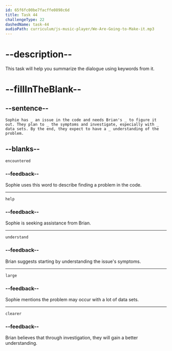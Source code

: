 ```yaml
---
id: 65f6fc00be7facffe0898c6d
title: Task 44
challengeType: 22
dashedName: task-44
audioPath: curriculum/js-music-player/We-Are-Going-to-Make-it.mp3
---
```


<!--
AUDIO REFERENCE:
entire dialogue
-->

# --description--

This task will help you summarize the dialogue using keywords from it. 

# --fillInTheBlank--

## --sentence--

`Sophie has _ an issue in the code and needs Brian's _ to figure it out. They plan to _ the symptoms and investigate, especially with _ data sets. By the end, they expect to have a _ understanding of the problem.`

## --blanks--

`encountered`

### --feedback--

Sophie uses this word to describe finding a problem in the code.

---

`help`

### --feedback--

Sophie is seeking assistance from Brian.

---

`understand`

### --feedback--

Brian suggests starting by understanding the issue's symptoms.

---

`large`

### --feedback--

Sophie mentions the problem may occur with a lot of data sets.

---

`clearer`

### --feedback--

Brian believes that through investigation, they will gain a better understanding.
